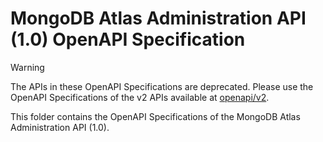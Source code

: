# MongoDB Atlas Administration API (1.0) OpenAPI Specification

> [!WARNING]  
> The APIs in these OpenAPI Specifications are deprecated. Please use the OpenAPI Specifications of the v2 APIs available at [openapi/v2](../v2).


This folder contains the OpenAPI Specifications of the MongoDB Atlas Administration API (1.0).
